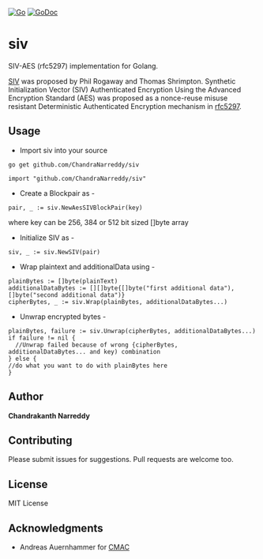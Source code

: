 [![Go](https://github.com/ChandraNarreddy/siv/actions/workflows/go.yml/badge.svg)](https://github.com/ChandraNarreddy/siv/actions/workflows/go.yml)  [![GoDoc](https://godoc.org/github.com/ChandraNarreddy/siv?status.svg)](https://godoc.org/github.com/ChandraNarreddy/siv)

# siv
SIV-AES (rfc5297) implementation for Golang.

[SIV](https://iacr.org/archive/eurocrypt2006/40040377/40040377.pdf) was proposed by Phil Rogaway and Thomas Shrimpton. Synthetic Initialization Vector (SIV) Authenticated Encryption Using the Advanced Encryption Standard (AES) was proposed as a nonce-reuse misuse resistant Deterministic Authenticated Encryption mechanism in [rfc5297](https://tools.ietf.org/html/rfc5297).

## Usage
* Import siv into your source
```
go get github.com/ChandraNarreddy/siv
```
```
import "github.com/ChandraNarreddy/siv"
```
* Create a Blockpair as -
```
pair, _ := siv.NewAesSIVBlockPair(key)
```
where key can be 256, 384 or 512 bit sized []byte array

* Initialize SIV as -
```
siv, _ := siv.NewSIV(pair)
```
* Wrap plaintext and additionalData using -
```
plainBytes := []byte(plainText)
additionalDataBytes := [][]byte{[]byte("first additional data"), []byte("second additional data")}
cipherBytes, _ := siv.Wrap(plainBytes, additionalDataBytes...)
```
* Unwrap encrypted bytes -
```
plainBytes, failure := siv.Unwrap(cipherBytes, additionalDataBytes...)
if failure != nil {
  //Unwrap failed because of wrong {cipherBytes, additionalDataBytes... and key) combination
} else {
//do what you want to do with plainBytes here
}
```
## Author

**Chandrakanth Narreddy**

## Contributing
Please submit issues for suggestions. Pull requests are welcome too.

## License

MIT License

## Acknowledgments

* Andreas Auernhammer for [CMAC](https://github.com/aead/cmac)
